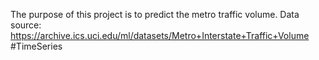 The purpose of this project is to predict the metro traffic volume.
Data source: https://archive.ics.uci.edu/ml/datasets/Metro+Interstate+Traffic+Volume
#TimeSeries
